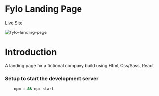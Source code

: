 # Fylo Landing Page

[Live Site](https://fylo-landing-fm.netlify.app/ "Fylo Landing Page")

![fylo-landing-page](https://user-images.githubusercontent.com/59872341/128591566-16083ca0-0360-4414-b5dd-563d353a8a67.png)

# Introduction

A landing page for a fictional company build using Html, Css/Sass, React

### Setup to start the development server

```bash
    npm i && npm start
```
